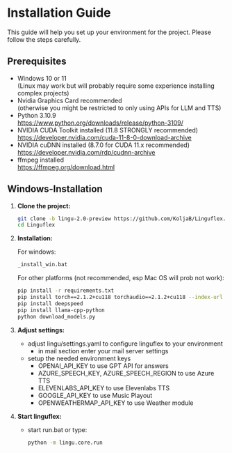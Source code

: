 
# Installation Guide

This guide will help you set up your environment for the project. Please follow the steps carefully.

## Prerequisites
- Windows 10 or 11  
  (Linux may work but will probably require some experience installing complex projects)
- Nvidia Graphics Card recommended  
  (otherwise you might be restricted to only using APIs for LLM and TTS)
- Python 3.10.9  
  https://www.python.org/downloads/release/python-3109/
- NVIDIA CUDA Toolkit installed (11.8 STRONGLY recommended)  
  https://developer.nvidia.com/cuda-11-8-0-download-archive
- NVIDIA cuDNN installed (8.7.0 for CUDA 11.x recommended)  
  https://developer.nvidia.com/rdp/cudnn-archive
- ffmpeg installed  
  https://ffmpeg.org/download.html

## Windows-Installation

1. **Clone the project:**
   ```bash
   git clone -b lingu-2.0-preview https://github.com/KoljaB/Linguflex.git
   cd Linguflex
   ```

2. **Installation:**

   For windows:  

   ```bash
   _install_win.bat
   ```

   For other platforms (not recommended, esp Mac OS will prob not work):  
   ```bash
   pip install -r requirements.txt
   pip install torch==2.1.2+cu118 torchaudio==2.1.2+cu118 --index-url https://download.pytorch.org/whl/cu118
   pip install deepspeed
   pip install llama-cpp-python
   python download_models.py
   ```

3. **Adjust settings:**
   - adjust lingu/settings.yaml to configure linguflex to your environment
     - in mail section enter your mail server settings
   - setup the needed environment keys
     - OPENAI_API_KEY to use GPT API for answers
     - AZURE_SPEECH_KEY, AZURE_SPEECH_REGION to use Azure TTS
     - ELEVENLABS_API_KEY to use Elevenlabs TTS
     - GOOGLE_API_KEY to use Music Playout
     - OPENWEATHERMAP_API_KEY to use Weather module

4. **Start linguflex:**
   - start run.bat or type:
      ```bash
      python -m lingu.core.run
      ```
